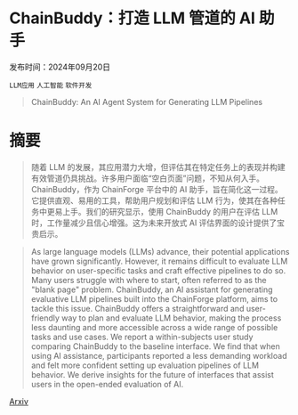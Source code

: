 # ChainBuddy：打造 LLM 管道的 AI 助手

发布时间：2024年09月20日

`LLM应用` `人工智能` `软件开发`

> ChainBuddy: An AI Agent System for Generating LLM Pipelines

# 摘要

> 随着 LLM 的发展，其应用潜力大增，但评估其在特定任务上的表现并构建有效管道仍具挑战。许多用户面临“空白页面”问题，不知从何入手。ChainBuddy，作为 ChainForge 平台中的 AI 助手，旨在简化这一过程。它提供直观、易用的工具，帮助用户规划和评估 LLM 行为，使其在各种任务中更易上手。我们的研究显示，使用 ChainBuddy 的用户在评估 LLM 时，工作量减少且信心增强。这为未来开放式 AI 评估界面的设计提供了宝贵启示。

> As large language models (LLMs) advance, their potential applications have grown significantly. However, it remains difficult to evaluate LLM behavior on user-specific tasks and craft effective pipelines to do so. Many users struggle with where to start, often referred to as the "blank page" problem. ChainBuddy, an AI assistant for generating evaluative LLM pipelines built into the ChainForge platform, aims to tackle this issue. ChainBuddy offers a straightforward and user-friendly way to plan and evaluate LLM behavior, making the process less daunting and more accessible across a wide range of possible tasks and use cases. We report a within-subjects user study comparing ChainBuddy to the baseline interface. We find that when using AI assistance, participants reported a less demanding workload and felt more confident setting up evaluation pipelines of LLM behavior. We derive insights for the future of interfaces that assist users in the open-ended evaluation of AI.

[Arxiv](https://arxiv.org/abs/2409.13588)